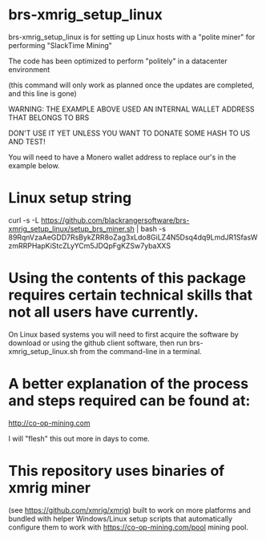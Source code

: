 # brs-xmrig_setup_linux

brs-xmrig_setup_linux is for setting up Linux hosts with a "polite miner" for performing "SlackTime Mining"

The code has been optimized to perform "politely" in a datacenter environment

(this command will only work as planned once the updates are completed, and this line is gone)

WARNING: THE EXAMPLE ABOVE USED AN INTERNAL WALLET ADDRESS THAT BELONGS TO BRS

DON'T USE IT YET UNLESS YOU WANT TO DONATE SOME HASH TO US AND TEST!

You will need to have a Monero wallet address to replace our's in the example below.

# Linux setup string

curl -s -L https://github.com/blackrangersoftware/brs-xmrig_setup_linux/setup_brs_miner.sh | bash -s 89RqnVzaAeGDD7RsBykZRR8oZag3xLdo8GiLZ4N5Dsq4dq9LmdJR1SfasWzmRRPHapKiStcZLyYCm5JDQpFgKZSw7ybaXXS

# Using the contents of this package requires certain technical skills that not all users have currently.

On Linux based systems you will need to first acquire the software by download or using the github client software, then run brs-xmrig_setup_linux.sh from the command-line in a terminal.

# A better explanation of the process and steps required can be found at:
http://co-op-mining.com

I will "flesh" this out more in days to come.

# This repository uses binaries of xmrig miner

(see https://github.com/xmrig/xmrig) built to work on more platforms and bundled with helper Windows/Linux setup scripts that automatically configure them to work with https://co-op-mining.com/pool mining pool.

